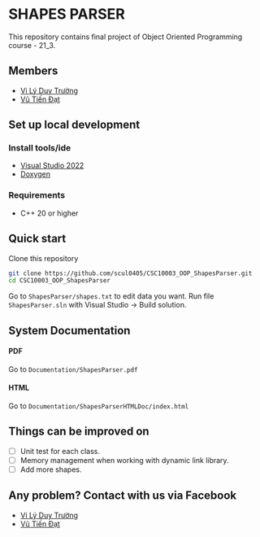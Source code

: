 # SHAPES PARSER

This repository contains final project of Object Oriented Programming course - 21_3.

## Members
- [Vi Lý Duy Trường](https://github.com/scul0405)
- [Vũ Tiến Đạt](https://github.com/vtd182)

## Set up local development
### Install tools/ide
- [Visual Studio 2022](https://visualstudio.microsoft.com)
- [Doxygen](https://www.doxygen.nl)
### Requirements
- C++ 20 or higher
## Quick start
Clone this repository
```sh
git clone https://github.com/scul0405/CSC10003_OOP_ShapesParser.git
cd CSC10003_OOP_ShapesParser
```
Go to `ShapesParser/shapes.txt` to edit data you want.
Run file `ShapesParser.sln` with Visual Studio -> Build solution.
## System Documentation
#### PDF
Go to `Documentation/ShapesParser.pdf`
#### HTML
Go to `Documentation/ShapesParserHTMLDoc/index.html`
## Things can be improved on
- [ ] Unit test for each class.
- [ ] Memory management when working with dynamic link library.
- [ ] Add more shapes.

## Any problem? Contact with us via Facebook
- [Vi Lý Duy Trường](https://www.facebook.com/scul0405)
- [Vũ Tiến Đạt](https://www.facebook.com/vutiendat.182)